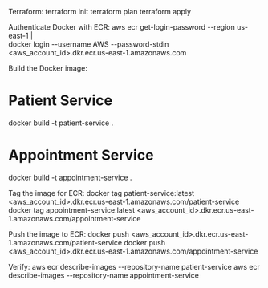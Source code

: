 Terraform:
terraform init
terraform plan
terraform apply

Authenticate Docker with ECR:
aws ecr get-login-password --region us-east-1 | \
docker login --username AWS --password-stdin <aws_account_id>.dkr.ecr.us-east-1.amazonaws.com

Build the Docker image:
# Patient Service
docker build -t patient-service .

# Appointment Service
docker build -t appointment-service .

Tag the image for ECR:
docker tag patient-service:latest <aws_account_id>.dkr.ecr.us-east-1.amazonaws.com/patient-service
docker tag appointment-service:latest <aws_account_id>.dkr.ecr.us-east-1.amazonaws.com/appointment-service

Push the image to ECR:
docker push <aws_account_id>.dkr.ecr.us-east-1.amazonaws.com/patient-service
docker push <aws_account_id>.dkr.ecr.us-east-1.amazonaws.com/appointment-service

Verify:
aws ecr describe-images --repository-name patient-service
aws ecr describe-images --repository-name appointment-service



